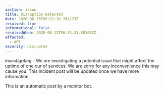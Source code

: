 ```yaml
---
section: issue
title: Disruption Detected
date: 2020-08-13T06:21:10.761273Z
resolved: true
informational: false
resolvedWhen: 2020-08-13T06:24:31.801682Z
affected:
  - API
severity: disrupted
---
```

*Investigating* - We are investigating a potential issue that might affect the uptime of one our of services. We are sorry for any inconvenience this may cause you. This incident post will be updated once we have more information.

This is an automatic post by a monitor bot.
        
